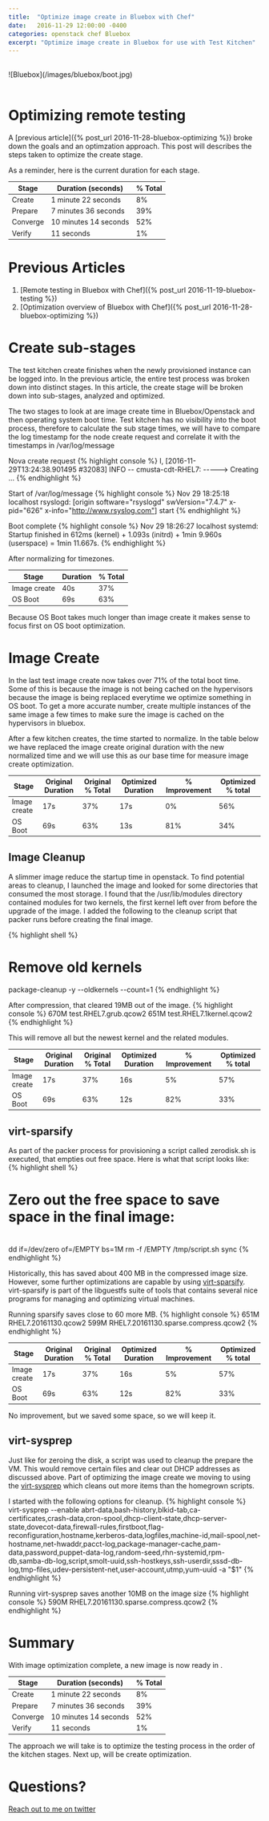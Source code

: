 ```yaml
---
title:  "Optimize image create in Bluebox with Chef"
date:   2016-11-29 12:00:00 -0400
categories: openstack chef Bluebox
excerpt: "Optimize image create in Bluebox for use with Test Kitchen"
---
```


<br>
![Bluebox](/images/bluebox/boot.jpg)
<br>
<br>

# Optimizing remote testing
A [previous article]({% post_url 2016-11-28-bluebox-optimizing %}) broke down the goals and an optimzation approach.  This post will describes the steps taken to optimize the create stage.  

As a reminder, here is the current duration for each stage.

| Stage         | Duration (seconds)     | % Total  |
| ------------- | ------------- | ----- |
| Create        | 1 minute 22 seconds  | 8% |
| Prepare       | 7 minutes 36 seconds     |   39% |
| Converge      | 10 minutes 14 seconds       |   52% |
| Verify        | 11 seconds      |    1% |


# Previous Articles

1. [Remote testing in Bluebox with Chef]({% post_url 2016-11-19-bluebox-testing %})
1. [Optimization overview of Bluebox with Chef]({% post_url 2016-11-28-bluebox-optimizing %})



# Create sub-stages
The test kitchen create finishes when the newly provisioned instance can be logged into.  In the previous article, the entire test process was broken down into distinct stages.  In this article, the create stage will be broken down into sub-stages, analyzed and optimized.

The two stages to look at are image create time in Bluebox/Openstack and then operating system boot time.  Test kitchen has no visibility into the boot process, therefore to calculate the sub stage times, we will have to compare the log timestamp for the node create request and correlate it with the timestamps in /var/log/message

Nova create request
{% highlight console %}
I, [2016-11-29T13:24:38.901495 #32083]  INFO -- cmusta-cdt-RHEL7: -----> Creating <cmusta-cdt-RHEL7>...
{% endhighlight %}

Start of /var/log/message
{% highlight console %}
Nov 29 18:25:18 localhost rsyslogd: [origin software="rsyslogd" swVersion="7.4.7" x-pid="626" x-info="http://www.rsyslog.com"] start
{% endhighlight %}

Boot complete
{% highlight console %}
Nov 29 18:26:27 localhost systemd: Startup finished in 612ms (kernel) + 1.093s (initrd) + 1min 9.960s (userspace) = 1min 11.667s.
{% endhighlight %}

After normalizing for timezones.

| Stage         | Duration | % Total  |
| ------------- | ------------- | ----- |
| Image create  | 40s| 37% |
| OS Boot       | 69s| 63% |


Because OS Boot takes much longer than image create it makes sense to focus first on OS boot optimization.

# Image Create
In the last test image create now takes over 71% of the total boot time.  Some of this is because the image is not being cached on the hypervisors because the image is being replaced everytime we optimize something in OS boot.  To get a more accurate number, create multiple instances of the same image a few times to make sure the image is cached on the hypervisors in bluebox.  

After a few kitchen creates, the time started to normalize.  In the table below we have replaced the image create original duration with the new normalized time and we will use this as our base time for measure image create optimization.

| Stage         | Original Duration | Original % Total  | Optimized Duration| % Improvement | Optimized % total
| ------------- | ------------- | ----- | ---- | ------ | ----- |
| Image create  | 17s | 37% | 17s | 0% | 56%
| OS Boot       | 69s| 63% | 13s | 81% | 34%

## Image Cleanup
A slimmer image reduce the startup time in openstack.  To find potential areas to cleanup, I launched the image and looked for some directories that consumed the most storage.  I found that the /usr/lib/modules directory contained modules for two kernels, the first kernel left over from before the upgrade of the image.  I added the following to the cleanup script that packer runs before creating the final image.

{% highlight shell %}
# Remove old kernels
package-cleanup -y --oldkernels --count=1
{% endhighlight %}

After compression, that cleared 19MB out of the image.
{% highlight console %}
670M    test.RHEL7.grub.qcow2
651M    test.RHEL7.1kernel.qcow2
{% endhighlight %}

This will remove all but the newest kernel and the related modules.

| Stage         | Original Duration | Original % Total  | Optimized Duration| % Improvement | Optimized % total
| ------------- | ------------- | ----- | ---- | ------ | ----- |
| Image create  | 17s | 37% | 16s | 5% | 57%
| OS Boot       | 69s| 63% | 12s | 82% | 33%

## virt-sparsify
As part of the packer process for provisioning a script called zerodisk.sh is executed, that empties out free space. Here is what that script looks like:
{% highlight shell %}
#
# Zero out the free space to save space in the final image:
#
dd if=/dev/zero of=/EMPTY bs=1M
rm -f /EMPTY /tmp/script.sh
sync
{% endhighlight %}

Historically, this has saved about 400 MB in the compressed image size.  However, some further optimizations are capable by using [virt-sparsify](http://libguestfs.org/virt-sparsify.1.html).  virt-sparsify is part of the libguestfs suite of tools that contains several nice programs for managing and optimizing virtual machines.

Running sparsify saves close to 60 more MB.
{% highlight console %}
651M    RHEL7.20161130.qcow2
599M    RHEL7.20161130.sparse.compress.qcow2
{% endhighlight %}

| Stage         | Original Duration | Original % Total  | Optimized Duration| % Improvement | Optimized % total
| ------------- | ------------- | ----- | ---- | ------ | ----- |
| Image create  | 17s | 37% | 16s | 5% | 57%
| OS Boot       | 69s| 63% | 12s | 82% | 33%

No improvement, but we saved some space, so we will keep it.

## virt-sysprep
Just like for zeroing the disk, a script was used to cleanup the prepare the VM.  This would remove certain files and clear out DHCP addresses as discussed above.  Part of optimizing the image create we moving to using the [virt-sysprep](http://libguestfs.org/virt-sysprep.1.html) which cleans out more items than the homegrown scripts.

I started with the following options for cleanup.
{% highlight console %}
virt-sysprep --enable abrt-data,bash-history,blkid-tab,ca-certificates,crash-data,cron-spool,dhcp-client-state,dhcp-server-state,dovecot-data,firewall-rules,firstboot,flag-reconfiguration,hostname,kerberos-data,logfiles,machine-id,mail-spool,net-hostname,net-hwaddr,pacct-log,package-manager-cache,pam-data,password,puppet-data-log,random-seed,rhn-systemid,rpm-db,samba-db-log,script,smolt-uuid,ssh-hostkeys,ssh-userdir,sssd-db-log,tmp-files,udev-persistent-net,user-account,utmp,yum-uuid -a "$1"
{% endhighlight %}

Running virt-sysprep saves another 10MB on the image size
{% highlight console %}
590M    RHEL7.20161130.sparse.compress.qcow2
{% endhighlight %}

# Summary
With image optimization complete, a new image is now ready in .

| Stage         | Duration (seconds)     | % Total  |
| ------------- | ------------- | ----- |
| Create        | 1 minute 22 seconds  | 8% |
| Prepare       | 7 minutes 36 seconds     |   39% |
| Converge      | 10 minutes 14 seconds       |   52% |
| Verify        | 11 seconds      |    1% |

The approach we will take is to optimize the testing process in the order of the kitchen stages.  Next up, will be create optimization.

# Questions?
[Reach out to me on twitter](https://twitter.com/boc_tothefuture)
